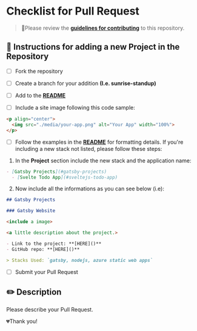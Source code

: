 # Checklist for Pull Request

> 🚨Please review the **[guidelines for contributing](../../CONTRIBUTING)** to this repository.

## 🎉 Instructions for adding a new Project in the Repository 

- [ ] Fork the repository

- [ ] Create a branch for your addition **(I.e. sunrise-standup)**

- [ ] Add to the **[README](../../README.md)**

- [ ] Include a site image following this code sample:

```html
<p align="center">
  <img src="./media/your-app.png" alt="Your App" width="100%">
</p>
```
> 

- [ ] Follow the examples in the **[README](../../README.md)** for formatting details. If you're including a new stack not listed, please follow these steps:

1. In the **Project** section include the new stack and the application name:

```md
- [Gatsby Projects](#gatsby-projects)
  - [Svelte Todo App](#sveltejs-todo-app)
```

2. Now include all the informations as you can see below (i.e):

```md
## Gatsby Projects

### Gatsby Website

<include a image>

<a little description about the project.>

- Link to the project: **[HERE]()**
- GitHub repo: **[HERE]()**

> Stacks Used: `gatsby, nodejs, azure static web apps`

```

- [ ] Submit your Pull Request

## ✏️ Description 

Please describe your Pull Request.

💔Thank you!